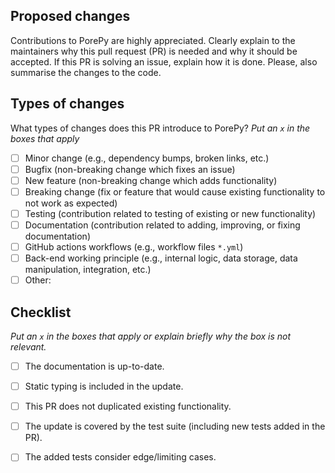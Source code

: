 ## Proposed changes

Contributions to PorePy are highly appreciated. Clearly explain to the maintainers why this pull request (PR) is needed and why it should be accepted. If this PR is solving an issue, explain how it is done. Please, also summarise the changes to the code. 

## Types of changes

What types of changes does this PR introduce to PorePy?
_Put an `x` in the boxes that apply_

- [ ] Minor change (e.g., dependency bumps, broken links, etc.)
- [ ] Bugfix (non-breaking change which fixes an issue)
- [ ] New feature (non-breaking change which adds functionality)
- [ ] Breaking change (fix or feature that would cause existing functionality to not work as expected)
- [ ] Testing (contribution related to testing of existing or new functionality)
- [ ] Documentation (contribution related to adding, improving, or fixing documentation)
- [ ] GitHub actions workflows (e.g., workflow files `*.yml`)
- [ ] Back-end working principle (e.g., internal logic, data storage, data manipulation, integration, etc.)
- [ ] Other: 

## Checklist

_Put an `x` in the boxes that apply or explain briefly why the box is not relevant._

- [ ] The documentation is up-to-date.	
- [ ] Static typing is included in the update.
- [ ] This PR does not duplicated existing functionality.
- [ ] The update is covered by the test suite (including new tests added in the PR).
- [ ] The added tests consider edge/limiting cases.


